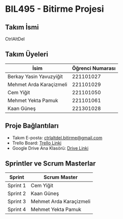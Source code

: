 # BIL495 - Bitirme Projesi 

##  Takım İsmi
  CtrlAltDel

##  Takım Üyeleri

| İsim                     | Öğrenci Numarası 
|------------------------- |---------------|
| Berkay Yasin Yavuzyiğit  | 221101027     |
| Mehmet Arda Karaçizmeli  | 221101029     |
| Cem Yiğit                | 221101050     |
| Mehmet Yekta Pamuk       | 221101061     |
| Kaan Güneş               | 221301028     |

## Proje Bağlantıları

-  Takım E-posta: [ctrlaltdel.bitirme@gmail.com](mailto:ctrlaltdel.bitirme@gmail.com)  
-  Trello Board: [Trello Linki](https://trello.com/b/Tk1vf1mH/bil496-ctrlaltdel)  
-  Google Drive Ana Klasörü: [Drive Linki](https://drive.google.com/drive/folders/1KLs7MQrHPFZiD2AWshoesWCwXLiSdQrl?usp=drive_link)  
 


##  Sprintler ve Scrum Masterlar

|     Sprint      |       Scrum Master       |
|-----------------|--------------------------|
| Sprint 1        |  Cem Yiğit               |
| Sprint 2        |  Kaan Güneş              |
| Sprint 3        |  Mehmet Arda Karaçizmeli |
| Sprint 4        |  Mehmet Yekta Pamuk      |



